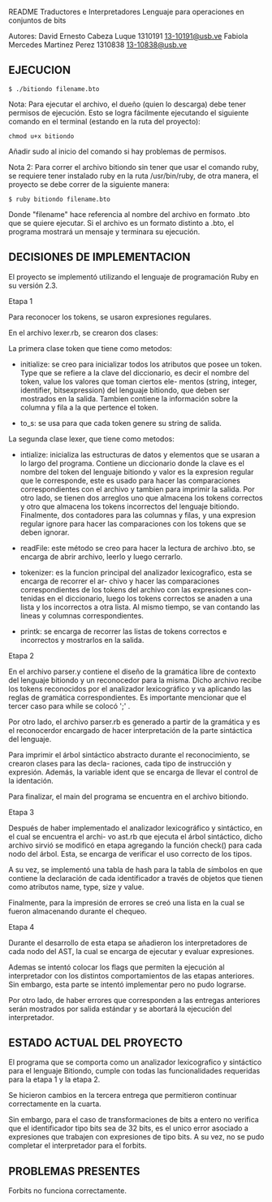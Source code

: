 README
Traductores e Interpretadores
Lenguaje para operaciones en conjuntos de bits

Autores:
David Ernesto Cabeza Luque 1310191 <13-10191@usb.ve>
Fabiola Mercedes Martinez Perez 1310838 <13-10838@usb.ve>

EJECUCION
----------------------------------------------------------------------------------------------------

```
$ ./bitiondo filename.bto
```

Nota: Para ejecutar el archivo, el dueño (quien lo descarga) debe tener permisos de ejecución. Esto se logra fácilmente ejecutando el siguiente comando en el terminal (estando en la ruta del proyecto):

```
chmod u+x bitiondo
```

Añadir sudo al inicio del comando si hay problemas de permisos.

Nota 2: Para correr el archivo bitiondo sin tener que usar el comando ruby, se requiere tener instalado ruby en la ruta /usr/bin/ruby, de otra manera, el proyecto se debe correr de la siguiente manera:

```
$ ruby bitiondo filename.bto
```

Donde "filename" hace referencia al nombre del archivo en formato .bto que se quiere ejecutar.
Si el archivo es un formato distinto a .bto, el programa mostrará un mensaje y terminara su ejecución.

DECISIONES DE IMPLEMENTACION 
----------------------------------------------------------------------------------------------------

El proyecto se implementó utilizando el lenguaje de programación Ruby en su versión 2.3.

Etapa 1

Para reconocer los tokens, se usaron expresiones regulares. 

En el archivo lexer.rb, se crearon dos clases:

La primera clase token que tiene como metodos:

- initialize: se creo para inicializar todos los atributos que posee un token. Type que se refiere 
a la clave del diccionario, es decir el nombre del token, value los valores que toman ciertos ele-
mentos (string, integer, identifier, bitsexpression) del lenguaje bitiondo, que deben ser mostrados 
en la salida. Tambien contiene la información sobre la columna y fila a la que pertence el token.

- to_s: se usa para que cada token genere su string de salida.

La segunda clase lexer, que tiene como metodos:

- intialize: inicializa las estructuras de datos y elementos que se usaran a lo largo del programa. 
Contiene un diccionario donde la clave es el nombre del token del lenguaje bitiondo y valor es la 
expresion regular que le corresponde, este es usado para hacer las comparaciones correspondientes 
con el archivo y tambien para imprimir la salida. Por otro lado, se tienen dos arreglos uno que almacena
los tokens correctos y otro que almacena los tokens incorrectos del lenguaje bitiondo. 
Finalmente, dos contadores para las columnas y filas, y una expresion regular ignore para hacer las 
comparaciones con los tokens que se deben ignorar.

- readFile: este método se creo para hacer la lectura de archivo .bto, se encarga de abrir archivo,
 leerlo y luego cerrarlo.

- tokenizer: es la funcion principal del analizador lexicografico, esta se encarga de recorrer el ar-
chivo y hacer las comparaciones correspondientes de los tokens del archivo con las expresiones con-
tenidas en el diccionario, luego los tokens correctos se anaden a una lista y los incorrectos a otra 
lista. Al mismo tiempo, se van contando las lineas y columnas correspondientes.

- printk: se encarga de recorrer las listas de tokens correctos e incorrectos y mostrarlos en la 
salida.

Etapa 2 

En el archivo parser.y contiene el diseño de la gramática libre de contexto del lenguaje bitiondo y 
un reconocedor para la misma. Dicho archivo recibe los tokens reconocidos por el analizador lexicográfico
y va aplicando las reglas de gramática correspondientes. Es importante mencionar que el tercer caso para
while se colocó ';' . 

Por otro lado, el archivo parser.rb es generado a partir de la gramática y es el reconocerdor encargado 
de hacer interpretación de la parte sintáctica del lenguaje.

Para imprimir el árbol sintáctico abstracto durante el reconocimiento, se crearon clases para las decla-
raciones, cada tipo de instrucción y expresión. Además, la variable ident que se encarga de llevar el 
control de la identación.

Para finalizar, el main del programa se encuentra en el archivo bitiondo.

Etapa 3

Después de haber implementado el analizador lexicográfico y sintáctico, en el cual se encuentra el archi-
vo ast.rb que ejecuta el árbol sintáctico, dicho archivo sirvió se modificó en etapa agregando la función
check() para cada nodo del árbol. Esta, se encarga de verificar el uso correcto de los tipos.

A su vez, se implementó una tabla de hash para la tabla de símbolos en que contiene la declaración de cada 
identificador a través de objetos que tienen como atributos name, type, size y value.

Finalmente, para la impresión de errores se creó una lista en la cual se fueron almacenando durante el chequeo.

Etapa 4

Durante el desarrollo de esta etapa se añadieron los interpretadores de cada nodo del AST, la cual se encarga
de ejecutar y evaluar expresiones.

Ademas se intentó colocar los flags que permiten la ejecución al interpretador con los distintos comportamientos
de las etapas anteriores. Sin embargo, esta parte se intentó implementar pero no pudo lograrse.

Por otro lado, de haber errores que corresponden a las entregas anteriores serán mostrados por salida estándar
y se abortará la ejecución del interpretador. 
 
ESTADO ACTUAL DEL PROYECTO
----------------------------------------------------------------------------------------------------
El programa que se comporta como un analizador lexicografico y sintáctico para el lenguaje Bitiondo, 
cumple con todas las funcionalidades requeridas para la etapa 1 y la etapa 2.

Se hicieron cambios en la tercera entrega que permitieron continuar correctamente en la cuarta.

Sin embargo, para el caso de transformaciones de bits a entero no verifica que el identificador tipo 
bits sea de 32 bits, es el unico error asociado a expresiones que trabajen con expresiones de tipo
bits. A su vez, no se pudo completar el interpretador para el forbits.


PROBLEMAS PRESENTES
----------------------------------------------------------------------------------------------------
Forbits no funciona correctamente.
